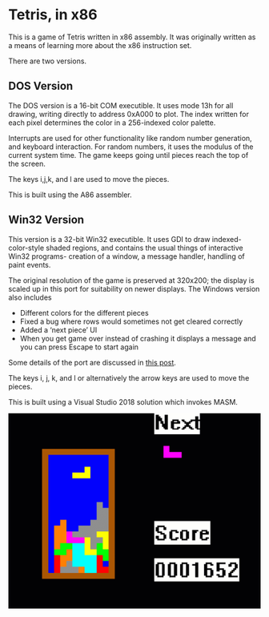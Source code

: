 # Tetris, in x86

This is a game of Tetris written in x86 assembly. It was originally written as a means of learning more about the x86 instruction set.

There are two versions.

## DOS Version
The DOS version is a 16-bit COM executible. It uses mode 13h for all drawing, writing directly to address 0xA000 to plot. The index written for each pixel determines the color in a 256-indexed color palette.

Interrupts are used for other functionality like random number generation, and keyboard interaction. For random numbers, it uses the modulus of the current system time. The game keeps going until pieces reach the top of the screen.

The keys i,j,k, and l are used to move the pieces.

This is built using the A86 assembler.

## Win32 Version
This version is a 32-bit Win32 executible. It uses GDI to draw indexed-color-style shaded regions, and contains the usual things of interactive Win32 programs- creation of a window, a message handler, handling of paint events.

The original resolution of the game is preserved at 320x200; the display is scaled up in this port for suitability on newer displays. The Windows version also includes
* Different colors for the different pieces
* Fixed a bug where rows would sometimes not get cleared correctly
* Added a ‘next piece’ UI
* When you get game over instead of crashing it displays a message and you can press Escape to start again

Some details of the port are discussed in [this post](http://cml-a.com/content/2018/05/14/tetris-in-x68-resurrecting-old-source/).

The keys i, j, k, and l or alternatively the arrow keys are used to move the pieces.

This is built using a Visual Studio 2018 solution which invokes MASM.


![Example image](https://raw.githubusercontent.com/clandrew/tetrisx86/master/Preview/Preview.gif "Example image")

